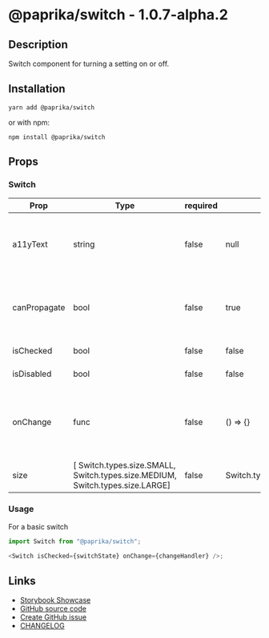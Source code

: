 <!-- start: Autogenerated - do not modify -->

# @paprika/switch - 1.0.7-alpha.2

## Description

Switch component for turning a setting on or off.

## Installation

```
yarn add @paprika/switch
```

or with npm:

```
npm install @paprika/switch
```

## Props

### Switch

| Prop         | Type                                                                          | required | default                  | Description                                                                       |
| ------------ | ----------------------------------------------------------------------------- | -------- | ------------------------ | --------------------------------------------------------------------------------- |
| a11yText     | string                                                                        | false    | null                     | Descriptive a11y text for assistive technologies. Typically required.             |
| canPropagate | bool                                                                          | false    | true                     | If click events are allowed to propagate up the DOM tree.                         |
| isChecked    | bool                                                                          | false    | false                    | If the switch is on.                                                              |
| isDisabled   | bool                                                                          | false    | false                    | If the switch is disabled.                                                        |
| onChange     | func                                                                          | false    | () => {}                 | Callback to be executed when the switch is toggled on or off. Typically required. |
| size         | [ Switch.types.size.SMALL, Switch.types.size.MEDIUM, Switch.types.size.LARGE] | false    | Switch.types.size.MEDIUM | Size of the switch.                                                               |

<!-- end: Autogenerated - do not modify -->
<!-- content -->

### Usage

For a basic switch

```js
import Switch from "@paprika/switch";

<Switch isChecked={switchState} onChange={changeHandler} />;
```

<!-- eoContent -->

## Links

- [Storybook Showcase](https://paprika.highbond.com/?path=/story/forms-switch--showcase)
- [GitHub source code](https://github.com/acl-services/paprika/tree/master/packages/Switch/src)
- [Create GitHub issue](https://github.com/acl-services/paprika/issues/new?label=[]&title=@paprika/switch%20[help]:%20your%20short%20description&body=%0A%23%20Help%20wanted%0A%0A%23%23%20Please%20write%20your%20question.%0A*A%20clear%20and%20concise%20description%20of%20what%20the%20question%20is*%0A%0A%23%23%20Additional%20context%0A*Add%20any%20other%20context%20or%20screenshots%20about%20your%20question%20here.*%0A)
- [CHANGELOG](https://github.com/acl-services/paprika/tree/master/packages/Switch/CHANGELOG.md)
